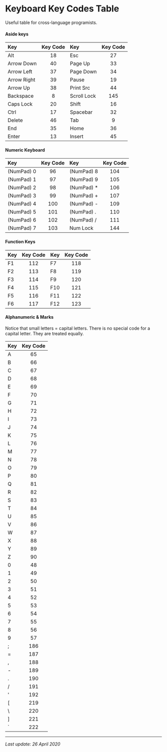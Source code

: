 # Keyboard Key Codes Table

Useful table for cross-language programists.

#### Aside keys

| Key | Key Code | Key | Key Code |
|:---|:---:|:---|:---:|
|Alt|18|Esc|27|
|Arrow Down|40|Page Up|33|
|Arrow Left|37|Page Down|34|
|Arrow Right|39|Pause|19|
|Arrow Up|38|Print Src|44|
|Backspace|8|Scroll Lock|145|
|Caps Lock|20|Shift|16|
|Ctrl|17|Spacebar|32|
|Delete|46|Tab|9|
|End|35|Home|36|
|Enter|13|Insert|45

#### Numeric Keyboard

| Key | Key Code | Key | Key Code |
|:---|:---:|:---|:---:|
|(NumPad) 0| 96|(NumPad) 8|104|
|(NumPad) 1| 97|(NumPad) 9|105|
|(NumPad) 2| 98|(NumPad) *|106|
|(NumPad) 3| 99|(NumPad) +|107|
|(NumPad) 4| 100|(NumPad) -|109|
|(NumPad) 5| 101|(NumPad) .|110|
|(NumPad) 6| 102|(NumPad) /|111|
|(NumPad) 7| 103|Num Lock|144|

#### Function Keys

| Key | Key Code | Key | Key Code |
|---|:---:|---|:---:|
|F1| 112|F7|118|
|F2| 113|F8|119|
|F3| 114|F9|120|
|F4| 115|F10|121|
|F5| 116|F11|122|
|F6| 117|F12|123|

#### Alphanumeric & Marks
Notice that small letters = capital letters. There is no special code for a capital letter. They are treated equally.

|Key|Key Code|
|---|:---:|
|A|65|
|B|66|
|C|67|
|D|68|
|E|69|
|F|70|
|G|71|
|H|72|
|I|73|
|J|74|
|K|75|
|L|76|
|M|77|
|N|78|
|O|79|
|P|80|
|Q|81|
|R|82|
|S|83|
|T|84|
|U|85|
|V|86|
|W|87|
|X|88|
|Y|89|
|Z|90|
|0|48|
|1|49|
|2|50|
|3|51|
|4|52|
|5|53|
|6|54|
|7|55|
|8|56|
|9|57|
|;|186|
|=|187|
|,|188|
|-|189|
|.|190|
|/|191|
|'|192|
|[|219|
|&#92;|220|
|]|221|
|`|222|

---
_Last update: 26 April 2020_